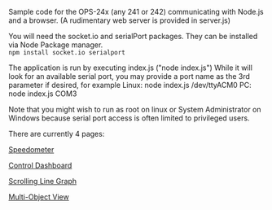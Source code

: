 Sample code for the OPS-24x (any 241 or 242) communicating with Node.js and a browser.
(A rudimentary web server is provided in server.js)

You will need the socket.io and serialPort packages.
They can be installed via Node Package manager.  
```npm install socket.io serialport```


The application is run by executing index.js ("node index.js")
While it will look for an available serial port, 
you may provide a port name as the 3rd parameter if desired, for example
Linux:  node index.js /dev/ttyACM0
PC: node index.js COM3

Note that you might wish to run as root on linux or System Administrator on Windows because serial port access is often limited to privileged users.


There are currently 4 pages:

[Speedometer](http://localhost:8080/interface)

[Control Dashboard](http://localhost:8080/control)

[Scrolling Line Graph](http://localhost:8080/graph)

[Multi-Object View](http://localhost:8080/graph2)
